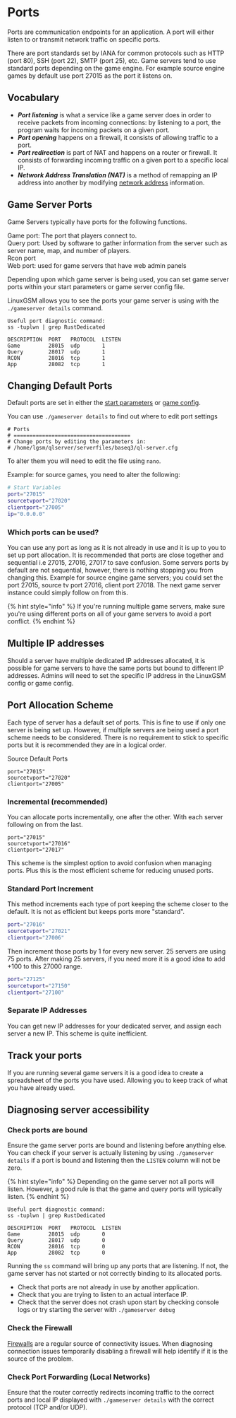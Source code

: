 # Ports

Ports are communication endpoints for an application. A port will either listen to or transmit network traffic on specific ports.&#x20;

There are port standards set by IANA for common protocols such as HTTP (port 80), SSH (port 22), SMTP (port 25), etc. Game servers tend to use standard ports depending on the game engine. For example source engine games by default use port 27015 as the port it listens on.

## Vocabulary

* _**Port listening**_ is what a service like a game server does in order to receive packets from incoming connections: by listening to a port, the program waits for incoming packets on a given port.
* _**Port opening**_ happens on a firewall, it consists of allowing traffic to a port.
* _**Port redirection**_ is part of NAT and happens on a router or firewall. It consists of forwarding incoming traffic on a given port to a specific local IP.
* _**Network Address Translation (NAT)**_  is a method of remapping an IP address into another by modifying [network address](https://en.wikipedia.org/wiki/Network\_address) information.

## Game Server Ports

Game Servers typically have ports for the following functions.

Game port: The port that players connect to.\
Query port: Used by software to gather information from the server such as server name, map, and number of players.\
Rcon port\
Web port: used for game servers that have web admin panels&#x20;

Depending upon which game server is being used, you can set game server ports within your start parameters or game server config file.

LinuxGSM allows you to see the ports your game server is using with the `./gameserver details` command.

```
Useful port diagnostic command:
ss -tuplwn | grep RustDedicated

DESCRIPTION  PORT   PROTOCOL  LISTEN
Game         28015  udp       1
Query        28017  udp       1
RCON         28016  tcp       1
App          28082  tcp       1
```

## Changing Default Ports

Default ports are set in either the [start parameters](start-parameters.md) or [game config](game-server-config.md).&#x20;

You can use `./gameserver details` to find out where to edit port settings

```
# Ports
# =====================================
# Change ports by editing the parameters in:
# /home/lgsm/qlserver/serverfiles/baseq3/ql-server.cfg
```

To alter them you will need to edit the file using `nano`.

Example: for source games, you need to alter the following:

```bash
# Start Variables
port="27015"
sourcetvport="27020"
clientport="27005"
ip="0.0.0.0"
```

### Which ports can be used?

You can use any port as long as it is not already in use and it is up to you to set up port allocation. It is recommended that ports are close together and sequential i.e 27015, 27016, 27017 to save confusion. Some servers ports by default are not sequential, however, there is nothing stopping you from changing this. Example for source engine game servers; you could set the port 27015, source tv port 27016, client port 27018. The next game server instance could simply follow on from this.

{% hint style="info" %}
If you're running multiple game servers, make sure you're using different ports on all of your game servers to avoid a port conflict.
{% endhint %}

## Multiple IP addresses

Should a server have multiple dedicated IP addresses allocated, it is possible for game servers to have the same ports but bound to different IP addresses. Admins will need to set the specific IP address in the LinuxGSM config or game config.

## Port Allocation Scheme

Each type of server has a default set of ports. This is fine to use if only one server is being set up. However, if multiple servers are being used a port scheme needs to be considered. There is no requirement to stick to specific ports but it is recommended they are in a logical order.

Source Default Ports

```
port="27015"
sourcetvport="27020"
clientport="27005"
```

### Incremental (recommended)

You can allocate ports incrementally, one after the other. With each server following on from the last.

```
port="27015"
sourcetvport="27016"
clientport="27017"
```

This scheme is the simplest option to avoid confusion when managing ports. Plus this is the most efficient scheme for reducing unused ports.

### Standard Port Increment

This method increments each type of port keeping the scheme closer to the default. It is not as efficient but keeps ports more "standard".

```bash
port="27016"
sourcetvport="27021"
clientport="27006"
```

Then increment those ports by 1 for every new server. 25 servers are using 75 ports. After making 25 servers, if you need more it is a good idea to add +100 to this 27000 range.

```bash
port="27125"
sourcetvport="27150"
clientport="27100"
```

### Separate IP Addresses

You can get new IP addresses for your dedicated server, and assign each server a new IP. This scheme is quite inefficient.

## Track your ports

If you are running several game servers it is a good idea to create a spreadsheet of the ports you have used. Allowing you to keep track of what you have already used.

## Diagnosing server accessibility

### Check ports are bound

Ensure the game server ports are bound and listening before anything else. You can check if your server is actually listening by using `./gameserver details` if a port is bound and listening then the `LISTEN` column will not be zero.

{% hint style="info" %}
Depending on the game server not all ports will listen. However, a good rule is that the game and query ports will typically listen.&#x20;
{% endhint %}

```
Useful port diagnostic command:
ss -tuplwn | grep RustDedicated

DESCRIPTION  PORT   PROTOCOL  LISTEN
Game         28015  udp       0
Query        28017  udp       0
RCON         28016  tcp       0
App          28082  tcp       0
```

Running the `ss` command will bring up any ports that are listening. If not, the game server has not started or not correctly binding to its allocated ports.&#x20;

* Check that ports are not already in use by another application.
* Check that you are trying to listen to an actual interface IP.
* Check that the server does not crash upon start by checking console logs or try starting the server with `./gameserver debug`

### Check the Firewall

[Firewalls](../linux/firewalls.md) are a regular source of connectivity issues. When diagnosing connection issues temporarily disabling a firewall will help identify if it is the source of the problem.

### Check Port Forwarding (Local Networks)

Ensure that the router correctly redirects incoming traffic to the correct ports and local IP displayed with `./gameserver details` with the correct protocol (TCP and/or UDP).
